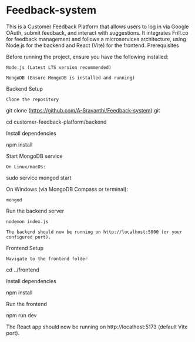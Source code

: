 # Feedback-system
This is a Customer Feedback Platform that allows users to log in via Google OAuth, submit feedback, and interact with suggestions. It integrates Frill.co for feedback management and follows a microservices architecture, using Node.js for the backend and React (Vite) for the frontend.
Prerequisites

Before running the project, ensure you have the following installed:

    Node.js (Latest LTS version recommended)

    MongoDB (Ensure MongoDB is installed and running)

Backend Setup

    Clone the repository

git clone (https://github.com/A-Sravanthi/Feedback-system).git

cd customer-feedback-platform/backend

Install dependencies

npm install

Start MongoDB service

    On Linux/macOS:

sudo service mongod start

On Windows (via MongoDB Compass or terminal):

    mongod

Run the backend server

    nodemon index.js

    The backend should now be running on http://localhost:5000 (or your configured port).

Frontend Setup

    Navigate to the frontend folder

cd ../frontend

Install dependencies

npm install

Run the frontend

npm run dev

The React app should now be running on http://localhost:5173 (default Vite port).
